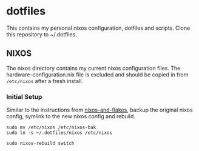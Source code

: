 # dotfiles

This contains my personal nixos configuration, dotfiles and scripts.
Clone this repository to ~/.dotfiles.

## NIXOS

The nixos directory contains my current nixos configuration files.
The hardware-configuration.nix file is excluded and should be copied in from `/etc/nixos` after a fresh install.

### Initial Setup

Similar to the instructions from [nixos-and-flakes](https://nixos-and-flakes.thiscute.world/nixos-with-flakes/other-useful-tips#managing-the-configuration-with-git), backup the original nixos config, symlink to the new nixos config and rebuild.

```
sudo mv /etc/nixos /etc/nixos-bak
sudo ln -s ~/.dotfiles/nixos /etc/nixos

sudo nixos-rebuild switch
```
